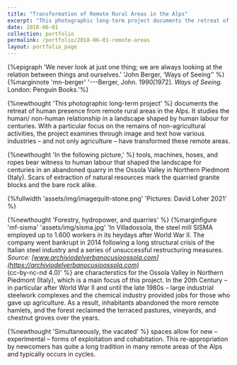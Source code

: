 ```yaml
---
title: "Transformation of Remote Rural Areas in the Alps"
excerpt: "This photographic long-term project documents the retreat of the human presence from remote rural areas in the Alps It studies the human/ non-human relationship in a landscape shaped by human labour  for centuries ..."
date: 2018-06-01
collection: portfolio
permalink: /portfolio/2018-06-01-remote-areas
layout: portfolio_page
---
```

{%epigraph 'We never look at just one thing; we are always looking at the relation between things and ourselves.' 'John Berger, ‘Ways of Seeing’' %} {%marginnote 'mn-berger' '---Berger, John. 1990[1972]. *Ways of Seeing.* London: Penguin Books.'%}

{%newthought 'This photographic long-term project' %} documents the retreat of human presence from remote rural areas in the Alps. It studies the human/ non-human relationship in a landscape shaped by human labour  for centuries. With a particular focus on the remains of non-agricultural activities, the project examines through image and text how various industries – and not only agriculture – have transformed these remote areas.

{%newthought 'In the following picture,' %} tools, machines, hoses, and ropes bear witness to human labour that shaped the landscape for centuries in an abandoned quarry in the Ossola Valley in Northern Piedmont (Italy). Scars of extraction of natural resources mark the quarried granite blocks and the bare rock alike.

{%fullwidth 'assets/img/imagequilt-stone.png' 'Pictures: David Loher 2021' %}

{%newthought 'Forestry, hydropower, and quarries' %} {%marginfigure 'mf-sisma' 'assets/img/sisma.jpg' 'In Villadossola, the steel mill SISMA employed up to 1.600 workers in its heydays after World War II. The company went bankrupt in 2014 following a long structural crisis of the Italian steel industry and a series of unsuccessful restructuring measures. <br>*Source: [www.archiviodelverbanocusioossola.com](https://archiviodelverbanocusioossola.com)* <br>(cc-by-nc-nd 4.0)' %} are characterstics for the Ossola Valley in Northern Piedmont (Italy), which is a main focus of this project. In the 20th Century – in particular after World War II and until the late 1980s – large industrial steelwork complexes and the chemical industry provided jobs for those who gave up agriculture. As a result, inhabitants abandoned the more remote hamlets, and the forest reclaimed the terraced pastures, vineyards, and chestnut groves over the years.

{%newthought 'Simultaneously, the vacated' %} spaces allow for new – experimental – forms of exploitation and cohabitation. This re-appropriation by newcomers has quite a long tradition in many remote areas of the Alps and typically occurs in cycles.
